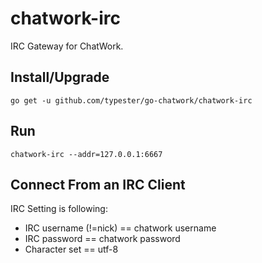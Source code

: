 # chatwork-irc

IRC Gateway for ChatWork.

## Install/Upgrade

```
go get -u github.com/typester/go-chatwork/chatwork-irc
```

## Run

```
chatwork-irc --addr=127.0.0.1:6667
```

## Connect From an IRC Client

IRC Setting is following:

* IRC username (!=nick) == chatwork username
* IRC password == chatwork password
* Character set == utf-8

